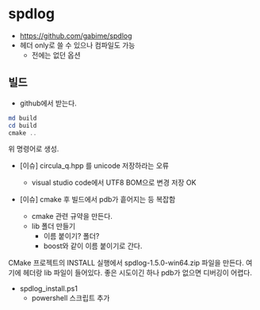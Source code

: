 # spdlog 



- https://github.com/gabime/spdlog
- 헤더 only로 쓸 수 있으나 컴파일도 가능 
  - 전에는 없던 옵션 


## 빌드 

- github에서 받는다. 

```powershell
md build 
cd build 
cmake .. 
```
위 명령어로 생성. 

- [이슈] circula_q.hpp 를 unicode 저장하라는 오류 
  - visual studio code에서 UTF8 BOM으로 변경 저장 OK 

- [이슈] cmake 후 빌드에서 pdb가 흩어지는 등 복잡함 
  - cmake 관련 규약을 만든다. 
  - lib 폴더 만들기 
    - 이름 붙이기? 폴더?
    - boost와 같이 이름 붙이기로 간다. 

CMake 프로젝트의 INSTALL 실행에서 spdlog-1.5.0-win64.zip 파일을 만든다. 여기에 헤더랑 lib 파일이 들어있다. 좋은 시도이긴 하나 pdb가 없으면 디버깅이 어렵다. 

- spdlog_install.ps1 
  - powershell 스크립트 추가 






